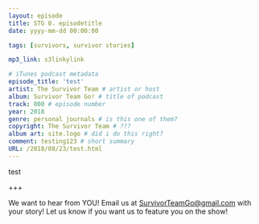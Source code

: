 ```yaml
---
layout: episode
title: STG 0. episodetitle
date: yyyy-mm-dd 00:00:00

tags: [survivors, survivor stories]

mp3_link: s3linkylink

# iTunes podcast metadata
episode_title: 'test'
artist: The Survivor Team # artist or host
album: Survivor Team Go! # title of podcast
track: 000 # episode number
year: 2018
genre: personal journals # is this one of them?
copyright: The Survivor Team # ???
album art: site.logo # did i do this right?
comment: testing123 # short summary
URL: /2018/08/23/test.html
---
```


test

+++

We want to hear from YOU! Email us at SurvivorTeamGo@gmail.com with your story! Let us know if you want us to feature you on the show!